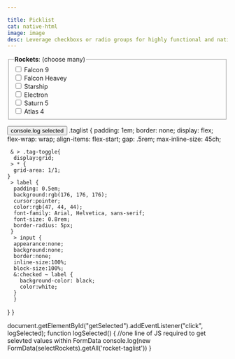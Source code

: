 ```yaml
---

title: Picklist
cat: native-html
image: image
desc: Leverage checkboxs or radio groups for highly functional and native picking experiences. Note the use of grid-area 1/1 placing the label over the checkbox element. 
---
```


<html-code>

<form id="selectRockets">
<fieldset class="taglist" id="rocketlist">
    <legend><b>Rockets</b>: (choose many)</legend>
    <div class="tag-toggle">
      <input type="checkbox" name="rocket-taglist" value="falcon9" id="rocketlist-falcon9">
      <label for="rocketlist-falcon9">Falcon 9</label>
     </div>
    <div class="tag-toggle">
      <input type="checkbox" name="rocket-taglist" value="falcon-heavey" id="rocketlist-falcon-heavey">
      <label for="rocketlist-falcon-heavey">Falcon Heavey</label>
    </div>
    <div class="tag-toggle">
      <input type="checkbox" name="rocket-taglist" value="starship" id="rocketlist-starship">
      <label for="rocketlist-starship">Starship</label>
    </div>
    <div class="tag-toggle">
      <input type="checkbox" name="rocket-taglist" value="electron" id="rocketlist-electron">
      <label for="rocketlist-electron">Electron</label>
    </div>
    <div class="tag-toggle">
      <input type="checkbox" name="rocket-taglist" value="saturn5" id="rocketlist-saturn5">
      <label for="rocketlist-saturn5">Saturn 5</label>
    </div>
    <div class="tag-toggle">
      <input type="checkbox" name="rocket-taglist" value="atlas4" id="rocketlist-atlas4">
      <label for="rocketlist-atlas4">Atlas 4</label>
  </div>
</fieldset>
</form>
<button id="getSelected">console.log selected</button>
</html-code>

<css-code>
.taglist {
    padding: 1em;
    border: none;
    display: flex;
    flex-wrap: wrap;
    align-items: flex-start;
    gap: .5rem;
    max-inline-size: 45ch;

     & > .tag-toggle{
      display:grid;
     > * {
      grid-area: 1/1;
    }
     > label {
      padding: 0.5em;
      background:rgb(176, 176, 176);
      cursor:pointer;
      color:rgb(47, 44, 44);
      font-family: Arial, Helvetica, sans-serif;
      font-size: 0.8rem;
      border-radius: 5px;
     }
      > input {
      appearance:none;
      background:none;
      border:none;
      inline-size:100%;
      block-size:100%;
      &:checked ~ label {
        background-color: black;
        color:white;
      }
      }
  }
}
</css-code>

<js-code>
document.getElementById("getSelected").addEventListener("click", logSelected);
function logSelected() {
    //one line of JS required to get selevted values within FormData
    console.log(new FormData(selectRockets).getAll('rocket-taglist'))
}
</js-code>